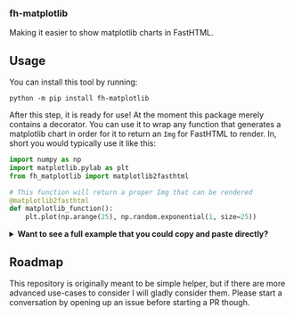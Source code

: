 ### fh-matplotlib

Making it easier to show matplotlib charts in FastHTML.

## Usage

You can install this tool by running:

```
python -m pip install fh-matplotlib
```

After this step, it is ready for use! At the moment this package merely contains a decorator. You can use it to wrap any function that generates a matplotlib chart in order for it to return an `Img` for FastHTML to render. In, short you would typically use it like this:

```python
import numpy as np
import matplotlib.pylab as plt
from fh_matplotlib import matplotlib2fasthtml

# This function will return a proper Img that can be rendered
@matplotlib2fasthtml
def matplotlib_function():
    plt.plot(np.arange(25), np.random.exponential(1, size=25))
```

<details>
    <summary><b>Want to see a full example that you could copy and paste directly?</b></summary>

```python
from fh_matplotlib import matplotlib2fasthtml
from fasthtml.common import * 
import numpy as np
import matplotlib.pylab as plt

app, rt = fast_app()  


count = 0
plotdata = []

@matplotlib2fasthtml
def generate_chart():
    global plotdata
    plt.plot(range(len(plotdata)), plotdata)


@app.get("/")
def home():
    return Title("Matplotlib Demo"), Main(
        H1("Matplotlib Demo"),
        P("Nothing too fancy, but still kind of fancy."),
        Div(f"You have pressed the button {count} times.", id="chart"),
        Button("Increment", hx_get="/increment", hx_target="#chart", hx_swap="innerHTML"),
        style="margin: 20px"
    )


@app.get("/increment")
def increment():
    global plotdata, count
    count += 1
    plotdata.append(np.random.exponential(1))
    return Div(
        generate_chart(),
        P(f"You have pressed the button {count} times."),
    )

serve()
```
</details>

## Roadmap

This repository is originally meant to be simple helper, but if there are more advanced use-cases to consider I will gladly consider them. Please start a conversation by opening up an issue before starting a PR though.
